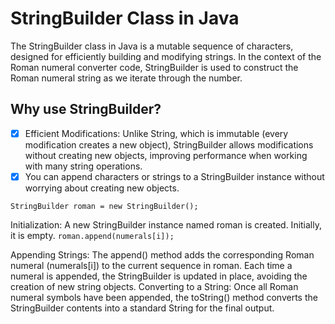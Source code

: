 # StringBuilder Class in Java
The StringBuilder class in Java is a mutable sequence of characters, 
designed for efficiently building and modifying strings. In the context of the Roman numeral converter code, 
StringBuilder is used to construct the Roman numeral string as we iterate through the number.
## Why use StringBuilder?
- [x] Efficient Modifications: Unlike String, which is immutable (every modification creates a new object), StringBuilder allows modifications without creating new objects, improving performance when working with many string operations.
- [x] You can append characters or strings to a StringBuilder instance without worrying about creating new objects.
      
```
StringBuilder roman = new StringBuilder();
```

Initialization: A new StringBuilder instance named roman is created. Initially, it is empty.
```roman.append(numerals[i]);```

Appending Strings: The append() method adds the corresponding Roman numeral (numerals[i]) to the current sequence in roman. Each time a numeral is appended, the StringBuilder is updated in place, avoiding the creation of new string objects.
Converting to a String: Once all Roman numeral symbols have been appended, the toString() method converts the StringBuilder contents into a standard String for the final output.
